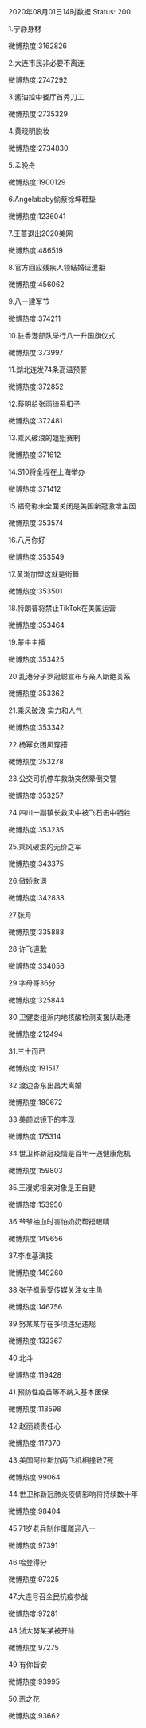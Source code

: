 2020年08月01日14时数据
Status: 200

1.宁静身材

微博热度:3162826

2.大连市民非必要不离连

微博热度:2747292

3.酱油控中餐厅首秀刀工

微博热度:2735329

4.黄晓明脱妆

微博热度:2734830

5.孟晚舟

微博热度:1900129

6.Angelababy偷蔡徐坤鞋垫

微博热度:1236041

7.王蔷退出2020美网

微博热度:486519

8.官方回应残疾人领结婚证遭拒

微博热度:456062

9.八一建军节

微博热度:374211

10.驻香港部队举行八一升国旗仪式

微博热度:373997

11.湖北连发74条高温预警

微博热度:372852

12.蔡明给张雨绮系扣子

微博热度:372481

13.乘风破浪的姐姐赛制

微博热度:371612

14.S10将全程在上海举办

微博热度:371412

15.福奇称未全面关闭是美国新冠激增主因

微博热度:353574

16.八月你好

微博热度:353549

17.黄渤加盟这就是街舞

微博热度:353501

18.特朗普将禁止TikTok在美国运营

微博热度:353464

19.蒙牛主播

微博热度:353425

20.乱港分子罗冠聪宣布与亲人断绝关系

微博热度:353362

21.乘风破浪 实力和人气

微博热度:353342

22.杨幂女团风穿搭

微博热度:353278

23.公交司机停车救助突然晕倒交警

微博热度:353257

24.四川一副镇长救灾中被飞石击中牺牲

微博热度:353235

25.乘风破浪的无价之军

微博热度:343375

26.傲娇歌词

微博热度:342838

27.张月

微博热度:335888

28.许飞道歉

微博热度:334056

29.字母哥36分

微博热度:325844

30.卫健委组派内地核酸检测支援队赴港

微博热度:212494

31.三十而已

微博热度:191517

32.渡边杏东出昌大离婚

微博热度:180672

33.美颜滤镜下的李现

微博热度:175314

34.世卫称新冠疫情是百年一遇健康危机

微博热度:159803

35.王漫妮相亲对象是王自健

微博热度:153950

36.爷爷抽血时害怕奶奶帮捂眼睛

微博热度:149656

37.李准基演技

微博热度:149260

38.张子枫最受传媒关注女主角

微博热度:146756

39.努某某存在多项违纪违规

微博热度:132367

40.北斗

微博热度:119428

41.预防性疫苗等不纳入基本医保

微博热度:118598

42.赵丽颖责任心

微博热度:117370

43.美国阿拉斯加两飞机相撞致7死

微博热度:99064

44.世卫称新冠肺炎疫情影响将持续数十年

微博热度:98404

45.71岁老兵制作蛋雕迎八一

微博热度:97391

46.哈登得分

微博热度:97325

47.大连号召全民抗疫参战

微博热度:97281

48.浙大努某某被开除

微博热度:97275

49.有你皆安

微博热度:93995

50.恶之花

微博热度:93662

